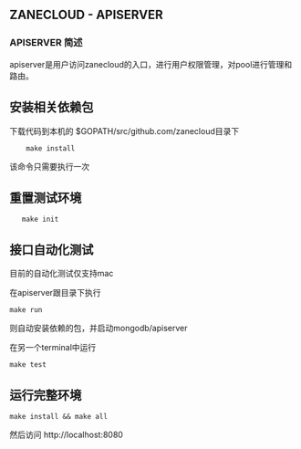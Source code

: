 ## ZANECLOUD - APISERVER

### APISERVER 简述

apiserver是用户访问zanecloud的入口，进行用户权限管理，对pool进行管理和路由。



## 安装相关依赖包

下载代码到本机的 $GOPATH/src/github.com/zanecloud目录下


```
    make install
```

该命令只需要执行一次


## 重置测试环境
```
   make init
```


## 接口自动化测试

目前的自动化测试仅支持mac


在apiserver跟目录下执行

```
make run
```

则自动安装依赖的包，并启动mongodb/apiserver


在另一个terminal中运行
```
make test
```


## 运行完整环境

```
make install && make all
```
然后访问 http://localhost:8080

